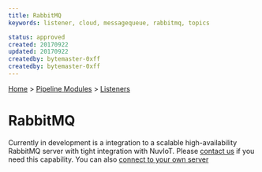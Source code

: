 ```yaml
---
title: RabbitMQ
keywords: listener, cloud, messagequeue, rabbitmq, topics

status: approved
created: 20170922
updated: 20170922
createdby: bytemaster-0xff
createdby: bytemaster-0xff
---
```

[Home](../../Index.md) > [Pipeline Modules](../Index.md) > [Listeners](../Listener.md)

# RabbitMQ


Currently in development is a integration to a scalable high-availability RabbitMQ server with tight integration with NuvIoT.  Please [contact us](http://support.nuviot.com/contactus?source=rabbitmq) if you need this capability.
You can also [connect to your own server](RabbitMQClient.md)